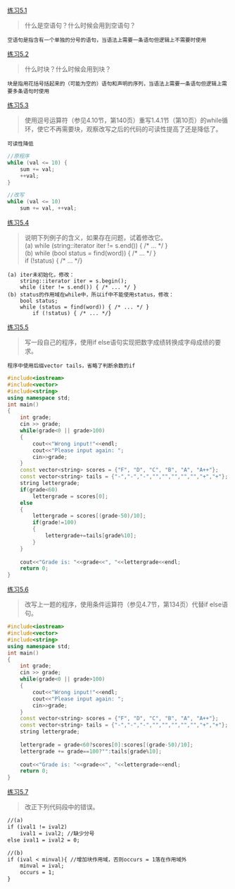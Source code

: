 [练习5.1](#)

>什么是空语句？什么时候会用到空语句？

    空语句是指含有一个单独的分号的语句，当语法上需要一条语句但逻辑上不需要时使用

[练习5.2](#)

>什么时块？什么时候会用到块？

    块是指用花括号括起来的（可能为空的）语句和声明的序列，当语法上需要一条语句但逻辑上需要多条语句时使用

[练习5.3](#)

>使用逗号运算符（参见4.10节，第140页）重写1.4.1节（第10页）的while循环，使它不再需要块，观察改写之后的代码的可读性提高了还是降低了。

    可读性降低

```cpp
//原程序
while (val <= 10) {
    sum += val;
    ++val;
}

//改写
while (val <= 10)
    sum += val, ++val;
```

[练习5.4](#)

>说明下列例子的含义，如果存在问题，试着修改它。  
(a) while (string::iterator iter != s.end()) { /* ... \*/ }  
(b) while (bool status = find(word)) { /* ... \*/ }  
        if (!status) { /* ... \*/}
        
    (a) iter未初始化，修改：
        string::iterator iter = s.begin();
        while (iter != s.end()) { /* ... */ }  
    (b) status的作用域在while中，所以if中不能使用status，修改：
        bool status;
        while (status = find(word)) { /* ... */ }  
            if (!status) { /* ... */}
            
[练习5.5](https://github.com/CharlesHe21/Cpp-Primer-Exercises-5th-ed/blob/master/ch05/ex5_5.cpp)

>写一段自己的程序，使用if else语句实现把数字成绩转换成字母成绩的要求。

    程序中使用后缀vector tails，省略了判断余数的if
```cpp
#include<iostream>
#include<vector>
#include<string>
using namespace std;
int main()
{
    int grade;
    cin >> grade;
    while(grade<0 || grade>100)
    {
	    cout<<"Wrong input!"<<endl;
        cout<<"Please input again: ";
        cin>>grade;
    }
    const vector<string> scores = {"F", "D", "C", "B", "A", "A++"};
    const vector<string> tails = {"-","-","-","","","","","","+","+"};
    string lettergrade;
    if(grade<60)
	    lettergrade = scores[0];
    else
    {
	    lettergrade = scores[(grade-50)/10];
	    if(grade!=100)
        {
		    lettergrade+=tails[grade%10];
	    }
    }
	
    cout<<"Grade is: "<<grade<<", "<<lettergrade<<endl;
    return 0;
}
```

[练习5.6](https://github.com/CharlesHe21/Cpp-Primer-Exercises-5th-ed/blob/master/ch05/ex5_6.cpp)

>改写上一题的程序，使用条件运算符（参见4.7节，第134页）代替if else语句。

```cpp
#include<iostream>
#include<vector>
#include<string>
using namespace std;
int main()
{
    int grade;
    cin >> grade;
    while(grade<0 || grade>100)
    {
	    cout<<"Wrong input!"<<endl;
        cout<<"Please input again: ";
        cin>>grade;
    }
    const vector<string> scores = {"F", "D", "C", "B", "A", "A++"};
    const vector<string> tails = {"-","-","-","","","","","","+","+"};
    string lettergrade;
    
    lettergrade = grade<60?scores[0]:scores[(grade-50)/10];
    lettergrade += grade==100?"":tails[grade%10];
	
    cout<<"Grade is: "<<grade<<", "<<lettergrade<<endl;
    return 0;
}
```

[练习5.7](#)

>改正下列代码段中的错误。

```diff
//(a)
if (ival1 != ival2)
    ival1 = ival2; //缺少分号
else ival1 = ival2 = 0;

//(b)
if (ival < minval){ //增加块作用域，否则occurs = 1落在作用域外
    minval = ival;
    occurs = 1;
}
```
